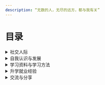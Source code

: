 ```yaml
---
description: “无数的人，无尽的远方，都与我有关”
---
```


# 目录

<details>

<summary>社交人际</summary>

```markdown
<details>
<summary>学习热情受到他人打击</summary>
</details>

<details>
<summary>GPA带来的不平等与歧视</summary>
</details>

<details>
<summary>小团体问题</summary>
<details>

<details>
<summary>知识上的精神洁癖</summary>
<details>

<details>
<summary>主动寻求交流</summary>
<details>

<details>
<summary>进行有主题的深入交流</summary>
<details>

<details>
<summary>寻求更大范围的交流</summary>
<details>

<details>
<summary>公共场合讲话注意点</summary>
<details>

<details>
<summary>微信和邮件礼仪</summary>
<details>
```

</details>

<details>

<summary>自我认识与发展</summary>



</details>

<details>

<summary>学习资料与学习方法</summary>



</details>

<details>

<summary>升学就业经验</summary>

什么是保研？

如何搜集保研信息？

</details>

<details>

<summary>交流与分享</summary>



</details>

